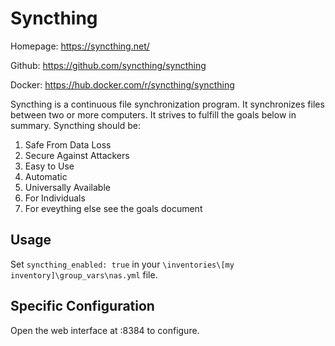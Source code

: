 # Syncthing

Homepage: <https://syncthing.net/>

Github: <https://github.com/syncthing/syncthing>

Docker: <https://hub.docker.com/r/syncthing/syncthing>

Syncthing is a continuous file synchronization program. It synchronizes files
between two or more computers. It strives to fulfill the goals below in summary.
Syncthing should be:

1. Safe From Data Loss
2. Secure Against Attackers
3. Easy to Use
4. Automatic
5. Universally Available
6. For Individuals
7. For eveything else see the goals document

## Usage

Set `syncthing_enabled: true` in your `\inventories\[my inventory]\group_vars\nas.yml` file.

## Specific Configuration

Open the web interface at :8384 to configure.
